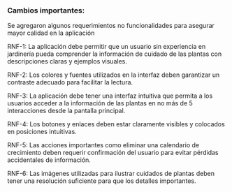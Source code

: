 ### Cambios importantes:
Se agregaron algunos requerimientos no funcionalidades para asegurar mayor calidad en la aplicación

RNF-1: La aplicación debe permitir que un usuario sin experiencia en jardinería pueda comprender la información de cuidado de las plantas con descripciones claras y ejemplos visuales.

RNF-2: Los colores y fuentes utilizados en la interfaz deben garantizar un contraste adecuado para facilitar la lectura.

RNF-3: La aplicación debe tener una interfaz intuitiva que permita a los usuarios acceder a la información de las plantas en no más de 5 interacciones desde la pantalla principal.

RNF-4: Los botones y enlaces deben estar claramente visibles y colocados en posiciones intuitivas.

RNF-5: Las acciones importantes como eliminar una calendario de crecimiento deben requerir confirmación del usuario para evitar pérdidas accidentales de información.

RNF-6: Las imágenes utilizadas para ilustrar cuidados de plantas deben tener una resolución suficiente para que los detalles importantes.
